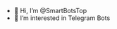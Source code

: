 - 👋 Hi, I’m @SmartBotsTop
- 👀 I’m interested in Telegram  Bots

<!---
SmartBotsTop/SmartBotsTop is a ✨ special ✨ repository because its `README.md` (this file) appears on your GitHub profile.
You can click the Preview link to take a look at your changes.
--->
